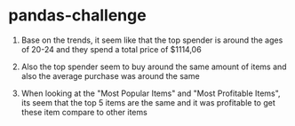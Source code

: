 # pandas-challenge

1. Base on the trends, it seem like that the top spender is around the ages of 20-24 and they spend a total price of $1114,06

2. Also the top spender seem to buy around the same amount of items and also the average purchase was around the same

3. When looking at the "Most Popular Items" and "Most Profitable Items", its seem that the top 5 items are the same and it was       profitable to get these item compare to other items